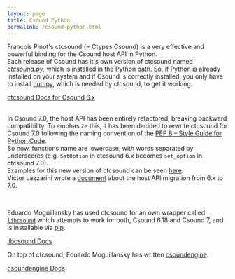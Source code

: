 ```yaml
---
layout: page
title: Csound Python
permalink: /csound-python.html
---
```


François Pinot's ctcsound (= Ctypes Csound) is a very effective and powerful binding for the Csound host API in Python.  
Each release of Csound has it's own version of ctcsound named *ctcsound.py*, which is installed in the Python path. So, if Python is already installed on your system and if Csound is correctly installed, you only have to install [numpy](https://numpy.org/install/), which is needed by ctcsound, to get it working.

<div>
  <a href="https://csound.com/docs/ctcsound" class="btn btn-lg btn-secondary">ctcsound Docs for Csound 6.x</a>
</div>

<br>

In Csound 7.0, the host API has been entirely refactored, breaking backward compatibility. To emphasize this, it has been decided to rewrite ctcsound for Csound 7.0 following the naming convention of the [PEP 8 – Style Guide for Python Code](https://peps.python.org/pep-0008/#naming-conventions).  
So now, functions name are lowercase, with words separated by underscores (e.g. `SetOption` in ctcsound 6.x becomes `set_option` in ctcsound 7.0).  
Examples for this new version of ctcsound can be seen [here](https://github.com/csound/csoundAPI_examples/tree/master/7.x/python).  
Victor Lazzarini wrote a [document](https://github.com/csound/csound/blob/develop/doc/API_Migration_Guide_Csound_6_to_7.md) about the host API migration from 6.x to 7.0.

<br>

Eduardo Moguillansky has used ctcsound for an own wrapper called [`libcsound`](https://github.com/csound-plugins/libcsound) which attempts to work for both, Csound 6.18 and Csound 7, and is installable via [pip](https://pypi.org/project/libcsound/).

<div>
  <a href="https://libcsound.readthedocs.io/en/latest/index.html" class="btn btn-lg btn-secondary">libcsound Docs</a>
</div>


On top of ctcsound, Eduardo Moguillansky has written [csoundengine](https://pypi.org/project/csoundengine/).

<div>
  <a href="https://csoundengine.readthedocs.io/en/latest/index.html" class="btn btn-lg btn-secondary">csoundengine Docs</a>
</div>
